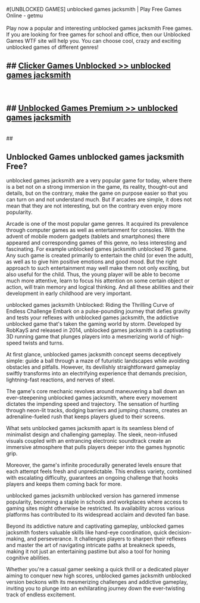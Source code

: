 #[UNBLOCKED GAMES] unblocked games jacksmith | Play Free Games Online - getmu <br>
<br>
Play now a popular and interesting unblocked games jacksmith Free games. If you are looking for free games for school and office, then our Unblocked Games WTF site will help you. You can choose cool, crazy and exciting unblocked games of different genres!


## ##  [Clicker Games Unblocked >> unblocked games jacksmith](http://freeplayer.one?title=unblocked_games_jacksmith&ref=22)
  <br>

##  ## [Unblocked Games Premium >> unblocked games jacksmith](http://freeplayer.one?title=unblocked_games_jacksmith&ref=22)
  <br>
  ##



## Unblocked Games unblocked games jacksmith Free?

unblocked games jacksmith are a very popular game for today, where there is a bet not on a strong immersion in the game, its reality, thought-out and details, but on the contrary, make the game on purpose easier so that you can turn on and not understand much. But if arcades are simple, it does not mean that they are not interesting, but on the contrary even enjoy more popularity.

Arcade is one of the most popular game genres. It acquired its prevalence through computer games as well as entertainment for consoles. With the advent of mobile modern gadgets (tablets and smartphones) there appeared and corresponding games of this genre, no less interesting and fascinating. For example unblocked games jacksmith unblocked 76 game. Any such game is created primarily to entertain the child (or even the adult), as well as to give him positive emotions and good mood. But the right approach to such entertainment may well make them not only exciting, but also useful for the child. Thus, the young player will be able to become much more attentive, learn to focus his attention on some certain object or action, will train memory and logical thinking. And all these abilities and their development in early childhood are very important.

unblocked games jacksmith Unblocked: Riding the Thrilling Curve of Endless Challenge
Embark on a pulse-pounding journey that defies gravity and tests your reflexes with unblocked games jacksmith, the addictive unblocked game that's taken the gaming world by storm. Developed by RobKayS and released in 2014, unblocked games jacksmith is a captivating 3D running game that plunges players into a mesmerizing world of high-speed twists and turns.

At first glance, unblocked games jacksmith concept seems deceptively simple: guide a ball through a maze of futuristic landscapes while avoiding obstacles and pitfalls. However, its devilishly straightforward gameplay swiftly transforms into an electrifying experience that demands precision, lightning-fast reactions, and nerves of steel.

The game's core mechanic revolves around maneuvering a ball down an ever-steepening unblocked games jacksmith, where every movement dictates the impending speed and trajectory. The sensation of hurtling through neon-lit tracks, dodging barriers and jumping chasms, creates an adrenaline-fueled rush that keeps players glued to their screens.

What sets unblocked games jacksmith apart is its seamless blend of minimalist design and challenging gameplay. The sleek, neon-infused visuals coupled with an entrancing electronic soundtrack create an immersive atmosphere that pulls players deeper into the games hypnotic grip.

Moreover, the game's infinite procedurally generated levels ensure that each attempt feels fresh and unpredictable. This endless variety, combined with escalating difficulty, guarantees an ongoing challenge that hooks players and keeps them coming back for more.

unblocked games jacksmith unblocked version has garnered immense popularity, becoming a staple in schools and workplaces where access to gaming sites might otherwise be restricted. Its availability across various platforms has contributed to its widespread acclaim and devoted fan base.

Beyond its addictive nature and captivating gameplay, unblocked games jacksmith fosters valuable skills like hand-eye coordination, quick decision-making, and perseverance. It challenges players to sharpen their reflexes and master the art of navigating intricate paths at breakneck speeds, making it not just an entertaining pastime but also a tool for honing cognitive abilities.

Whether you're a casual gamer seeking a quick thrill or a dedicated player aiming to conquer new high scores, unblocked games jacksmith unblocked version beckons with its mesmerizing challenges and addictive gameplay, inviting you to plunge into an exhilarating journey down the ever-twisting track of endless excitement.